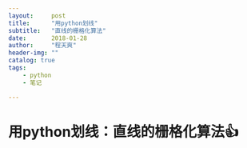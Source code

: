 ```yaml
---
layout:     post
title:      "用python划线"
subtitle:   "直线的栅格化算法"
date:       2018-01-28
author:     "程天爽"
header-img: ""
catalog: true
tags:
    - python
    - 笔记

---
```


# 用python划线：直线的栅格化算法:+1: